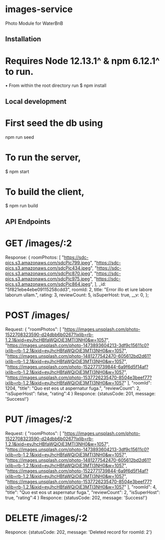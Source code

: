 # images-service
Photo Module for WaterBnB

## Installation
# Requires Node 12.13.1^ & npm 6.12.1^ to run.

• From within the root directory run
  $ npm install

## Local development
# First seed the db using

  npm run seed

#  To run the server,

$ npm start

# To build the client,

$ npm run build

## API Endpoints
# GET /images/:2
  Response:
    {
      roomPhotos: [
        "https://sdc-pics.s3.amazonaws.com/sdcPic799.jpeg",
        "https://sdc-pics.s3.amazonaws.com/sdcPic434.jpeg",
        "https://sdc-pics.s3.amazonaws.com/sdcPic870.jpeg",
        "https://sdc-pics.s3.amazonaws.com/sdcPic975.jpeg",
        "https://sdc-pics.s3.amazonaws.com/sdcPic864.jpeg",
      ],
      _id: "5f821ebe4ebe09115258cdd3",
      roomId: 2,
      title: "Error illo et iure labore laborum ullam.",
      rating: 3,
      reviewCount: 5,
      isSuperHost: true,
      __v: 0,
    };
# POST /images/
  Request:
      {
        "roomPhotos": [
            "https://images.unsplash.com/photo-1522708323590-d24dbb6b0267?ixlib=rb-1.2.1&ixid=eyJhcHBfaWQiOjE3MTI3NH0&w=1057",
            "https://images.unsplash.com/photo-1473893604213-3df9c15611c0?ixlib=rb-1.2.1&ixid=eyJhcHBfaWQiOjE3MTI3NH0&w=1057",
            "https://images.unsplash.com/photo-1481277542470-605612bd2d61?ixlib=rb-1.2.1&ixid=eyJhcHBfaWQiOjE3MTI3NH0&w=1057",
            "https://images.unsplash.com/photo-1522771739844-6a9f6d5f14af?ixlib=rb-1.2.1&ixid=eyJhcHBfaWQiOjE3MTI3NH0&w=1057",
            "https://images.unsplash.com/photo-1537726235470-8504e3beef77?ixlib=rb-1.2.1&ixid=eyJhcHBfaWQiOjE3MTI3NH0&w=1057"
        ],
        "roomId": 1204,
        "title": "Quo est eos ut aspernatur fuga.",
        "reviewCount": 2,
        "isSuperHost": false,
        "rating":4
    }
  Responce:
    {statusCode: 201, message: 'Success!'}

# PUT /images/:2 
  Request:
      {
        "roomPhotos": [
            "https://images.unsplash.com/photo-1522708323590-d24dbb6b0267?ixlib=rb-1.2.1&ixid=eyJhcHBfaWQiOjE3MTI3NH0&w=1057",
            "https://images.unsplash.com/photo-1473893604213-3df9c15611c0?ixlib=rb-1.2.1&ixid=eyJhcHBfaWQiOjE3MTI3NH0&w=1057",
            "https://images.unsplash.com/photo-1481277542470-605612bd2d61?ixlib=rb-1.2.1&ixid=eyJhcHBfaWQiOjE3MTI3NH0&w=1057",
            "https://images.unsplash.com/photo-1522771739844-6a9f6d5f14af?ixlib=rb-1.2.1&ixid=eyJhcHBfaWQiOjE3MTI3NH0&w=1057",
            "https://images.unsplash.com/photo-1537726235470-8504e3beef77?ixlib=rb-1.2.1&ixid=eyJhcHBfaWQiOjE3MTI3NH0&w=1057"
        ],
        "roomId": 4,
        "title": "Quo est eos ut aspernatur fuga.",
        "reviewCount": 2,
        "isSuperHost": true,
        "rating":4
    }
  Responce:
    {statusCode: 202, message: 'Success!'}

# DELETE /images/:2 

  Responce:
    {statusCode: 202, message: 'Deleted record for roomId: 2'}

